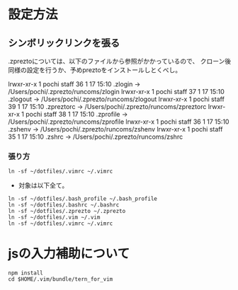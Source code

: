 # 設定方法

## シンボリックリンクを張る

.zpreztoについては、以下のファイルから参照がかかっているので、
クローン後同様の設定を行うか、予めpreztoをインストールしとくべし。

lrwxr-xr-x    1 pochi  staff     36  1 17 15:10 .zlogin -> /Users/pochi/.zprezto/runcoms/zlogin
lrwxr-xr-x    1 pochi  staff     37  1 17 15:10 .zlogout -> /Users/pochi/.zprezto/runcoms/zlogout
lrwxr-xr-x    1 pochi  staff     39  1 17 15:10 .zpreztorc -> /Users/pochi/.zprezto/runcoms/zpreztorc
lrwxr-xr-x    1 pochi  staff     38  1 17 15:10 .zprofile -> /Users/pochi/.zprezto/runcoms/zprofile
lrwxr-xr-x    1 pochi  staff     36  1 17 15:10 .zshenv -> /Users/pochi/.zprezto/runcoms/zshenv
lrwxr-xr-x    1 pochi  staff     35  1 17 15:10 .zshrc -> /Users/pochi/.zprezto/runcoms/zshrc

### 張り方

`ln -sf ~/dotfiles/.vimrc ~/.vimrc`

- 対象は以下全て。

```
ln -sf ~/dotfiles/.bash_profile ~/.bash_profile
ln -sf ~/dotfiles/.bashrc ~/.bashrc
ln -sf ~/dotfiles/.zprezto ~/.zprezto
ln -sf ~/dotfiles/.vim ~/.vim
ln -sf ~/dotfiles/.vimrc ~/.vimrc
```

# jsの入力補助について

```
npm install
cd $HOME/.vim/bundle/tern_for_vim
```
